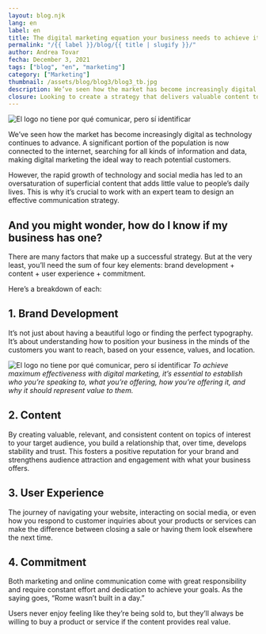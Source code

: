 ```yaml
---
layout: blog.njk
lang: en
label: en
title: The digital marketing equation your business needs to achieve its goals
permalink: "/{{ label }}/blog/{{ title | slugify }}/"
author: Andrea Tovar
fecha: December 3, 2021
tags: ["blog", "en", "marketing"]
category: ["Marketing"]
thumbnail: /assets/blog/blog3/blog3_tb.jpg
description: We’ve seen how the market has become increasingly digital as technology continues to advance. A significant portion of the population is now connected to the internet, searching for all kinds of information and data...
closure: Looking to create a strategy that delivers valuable content to position your business? Contact us, we’re here to help.
---
```


![El logo no tiene por qué comunicar, pero sí identificar](/assets/blog/blog3/blog3a.jpg)

We’ve seen how the market has become increasingly digital as technology continues to advance. A significant portion of the population is now connected to the internet, searching for all kinds of information and data, making digital marketing the ideal way to reach potential customers.

However, the rapid growth of technology and social media has led to an oversaturation of superficial content that adds little value to people’s daily lives. This is why it’s crucial to work with an expert team to design an effective communication strategy.

## And you might wonder, how do I know if my business has one?

There are many factors that make up a successful strategy. But at the very least, you’ll need the sum of four key elements: brand development + content + user experience + commitment.

Here’s a breakdown of each:

## 1. Brand Development

It’s not just about having a beautiful logo or finding the perfect typography. It’s about understanding how to position your business in the minds of the customers you want to reach, based on your essence, values, and location.

![El logo no tiene por qué comunicar, pero sí identificar](/assets/blog/blog3/blog3b.jpg)
*To achieve maximum effectiveness with digital marketing, it’s essential to establish who you’re speaking to, what you’re offering, how you’re offering it, and why it should represent value to them.*

## 2. Content

By creating valuable, relevant, and consistent content on topics of interest to your target audience, you build a relationship that, over time, develops stability and trust. This fosters a positive reputation for your brand and strengthens audience attraction and engagement with what your business offers.

## 3. User Experience

The journey of navigating your website, interacting on social media, or even how you respond to customer inquiries about your products or services can make the difference between closing a sale or having them look elsewhere the next time.

## 4. Commitment

Both marketing and online communication come with great responsibility and require constant effort and dedication to achieve your goals. As the saying goes, “Rome wasn’t built in a day.”

Users never enjoy feeling like they’re being sold to, but they’ll always be willing to buy a product or service if the content provides real value.
